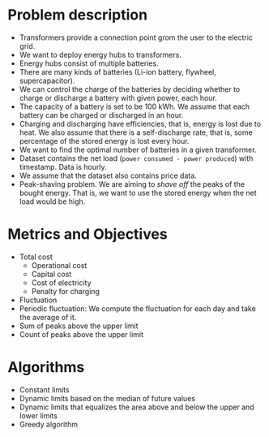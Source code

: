 # Problem description
* Transformers provide a connection point grom the user to the electric grid.
* We want to deploy energy hubs to transformers.
* Energy hubs consist of multiple batteries.
* There are many kinds of batteries (Li-ion battery, flywheel, supercapacitor).
* We can control the charge of the batteries by deciding whether to charge or discharge a battery with given power, each hour.
* The capacity of a battery is set to be 100 kWh. We assume that each battery can be charged or discharged in an hour.
* Charging and discharging have efficiencies, that is, energy is lost due to heat. We also assume that there is a self-discharge rate, that is, some percentage of the stored energy is lost every hour.
* We want to find the optimal number of batteries in a given transformer.
* Dataset contains the net load (`power consumed - power produced`) with timestamp. Data is hourly.
* We assume that the dataset also contains price data.
* Peak-shaving problem. We are aiming to _shave off_ the peaks of the bought energy. That is, we want to use the stored energy when the net load would be high.

# Metrics and Objectives
* Total cost
  * Operational cost
  * Capital cost
  * Cost of electricity
  * Penalty for charging
* Fluctuation
* Periodic fluctuation: We compute the fluctuation for each day and take the average of it.
* Sum of peaks above the upper limit
* Count of peaks above the upper limit

# Algorithms
* Constant limits
* Dynamic limits based on the median of future values
* Dynamic limits that equalizes the area above and below the upper and lower limits
* Greedy algorithm
